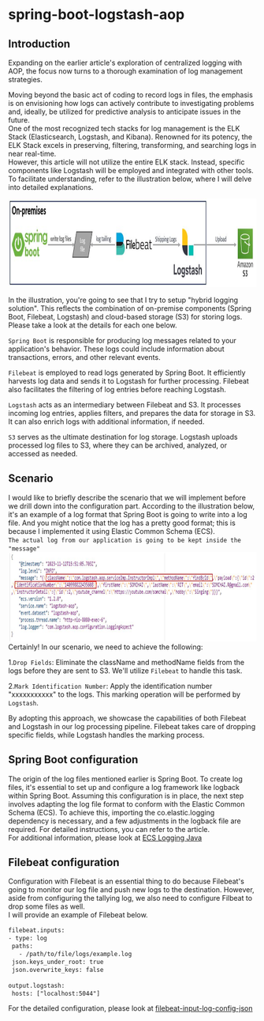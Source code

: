 # spring-boot-logstash-aop
## Introduction
Expanding on the earlier article's exploration of centralized logging with AOP, the focus now turns to a thorough examination of log management strategies. 

Moving beyond the basic act of coding to record logs in files, the emphasis is on envisioning how logs can actively contribute to investigating problems and, ideally, be utilized for predictive analysis to anticipate issues in the future.\
One of the most recognized tech stacks for log management is the ELK Stack (Elasticsearch, Logstash, and Kibana). Renowned for its potency, the ELK Stack excels in preserving, filtering, transforming, and searching logs in near real-time.\
However, this article will not utilize the entire ELK stack. Instead, specific components like Logstash will be employed and integrated with other tools. To facilitate understanding, refer to the illustration below, where I will delve into detailed explanations.

<img src="images/teach-stack-overview.JPG"  alt="image description" width="1000" height="180">

In the illustration, you're going to see that I try to setup "hybrid logging solution". This reflects the combination of on-premise components (Spring Boot, Filebeat, Logstash) and cloud-based storage (S3) for storing logs.\
Please take a look at the details for each one below.

`Spring Boot` is responsible for producing log messages related to your application's behavior. These logs could include information about transactions, errors, and other relevant events.

`Filebeat` is employed to read logs generated by Spring Boot. It efficiently harvests log data and sends it to Logstash for further processing. Filebeat also facilitates the filtering of log entries before reaching Logstash.

`Logstash` acts as an intermediary between Filebeat and S3. It processes incoming log entries, applies filters, and prepares the data for storage in S3. It can also enrich logs with additional information, if needed.

`S3` serves as the ultimate destination for log storage. Logstash uploads processed log files to S3, where they can be archived, analyzed, or accessed as needed. 

## Scenario
I would like to briefly describe the scenario that we will implement before we drill down into the configuration part.
According to the illustration below, it's an example of a log format that Spring Boot is going to write into a log file. And you might notice that the log has a pretty good format; this is because I implemented it using Elastic Common Schema (ECS).\
`The actual log from our application is going to be kept inside the "message"`
<img src="images/spring-boot-log.JPG"  alt="image description" width="1000" height="180">
Certainly! In our scenario, we need to achieve the following:

1.`Drop Fields`: Eliminate the className and methodName fields from the logs before they are sent to S3. We'll utilize `Filebeat` to handle this task.

2.`Mark Identification Number`: Apply the identification number "xxxxxxxxxxx" to the logs. This marking operation will be performed by `Logstash`.

By adopting this approach, we showcase the capabilities of both Filebeat and Logstash in our log processing pipeline. Filebeat takes care of dropping specific fields, while Logstash handles the marking process.

## Spring Boot configuration
The origin of the log files mentioned earlier is Spring Boot. To create log files, it's essential to set up and configure a log framework like logback within Spring Boot. Assuming this configuration is in place, the next step involves adapting the log file format to conform with the Elastic Common Schema (ECS). To achieve this, importing the co.elastic.logging dependency is necessary, and a few adjustments in the logback file are required. For detailed instructions, you can refer to the article.\
For additional information, please look at [ECS Logging Java](https://www.elastic.co/guide/en/ecs-logging/java/current/setup.html)

## Filebeat configuration
Configuration with Filebeat is an essential thing to do because Filebeat's going to monitor our log file and push new logs to the destination. However, aside from configuring the tallying log, we also need to configure Filbeat to drop some files as well.\
I will provide an example of Filebeat below.

 ```
filebeat.inputs:
- type: log
  paths:
    - /path/to/file/logs/example.log
  json.keys_under_root: true
  json.overwrite_keys: false

output.logstash:
  hosts: ["localhost:5044"]
 ```
For the detailed configuration, please look at [filebeat-input-log-config-json](https://www.elastic.co/guide/en/beats/filebeat/current/filebeat-input-log.html#filebeat-input-log-config-json)

